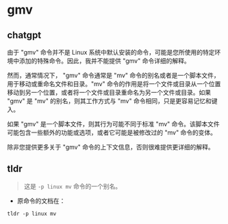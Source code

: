 # gmv 
## chatgpt 
由于 "gmv" 命令并不是 Linux 系统中默认安装的命令，可能是您所使用的特定环境中添加的特殊命令。因此，我并不能提供 "gmv" 命令详细的解释。

然而，通常情况下， "gmv" 命令通常是 "mv" 命令的别名或者是一个脚本文件，用于移动或重命名文件和目录。"mv" 命令的作用是将一个文件或目录从一个位置移动到另一个位置，或者将一个文件或目录重命名为另一个文件或目录。如果 "gmv" 是 "mv" 的别名，则其工作方式与 "mv" 命令相同，只是更容易记忆和键入。

如果 "gmv" 是一个脚本文件，则其行为可能不同于标准 "mv" 命令。该脚本文件可能包含一些额外的功能或选项，或者它可能是被修改过的 "mv" 命令的变体。

除非您提供更多关于 "gmv" 命令的上下文信息，否则很难提供更详细的解释。 

## tldr 
 
> 这是 `-p linux mv` 命令的一个别名。

- 原命令的文档在：

`tldr -p linux mv`
